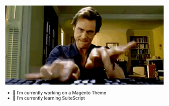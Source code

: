 ![](/e5583915089037ec5b76c8e6f284f91e.gif)

- 🔭 I’m currently working on a Magento Theme
- 🌱 I’m currently learning SuiteScript


